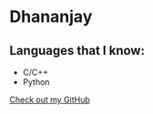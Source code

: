 # Dhananjay


## Languages that I know:

- C/C++
- Python

[Check out my GitHub](https://github.com/djay2815)
